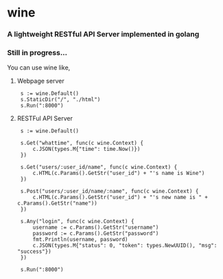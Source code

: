 # wine
### A lightweight RESTful API Server implemented in golang
### Still in progress...

You can use wine like,   

1. Webpage server  
		
		s := wine.Default()
        s.StaticDir("/", "./html")
        s.Run(":8000")
        
2. RESTFul API Server  

        s := wine.Default()
    
    	s.Get("whattime", func(c wine.Context) {
    		c.JSON(types.M{"time": time.Now()})
    	})
    
    	s.Get("users/:user_id/name", func(c wine.Context) {
    		c.HTML(c.Params().GetStr("user_id") + "'s name is Wine")
    	})
    
    	s.Post("users/:user_id/name/:name", func(c wine.Context) {
    		c.HTML(c.Params().GetStr("user_id") + "'s new name is " + c.Params().GetStr("name"))
    	})
    
    	s.Any("login", func(c wine.Context) {
    		username := c.Params().GetStr("username")
    		password := c.Params().GetStr("password")
    		fmt.Println(username, password)
    		c.JSON(types.M{"status": 0, "token": types.NewUUID(), "msg": "success"})
    	})
    
    	s.Run(":8000")
        	
 
  